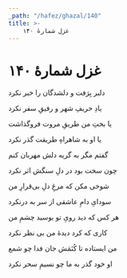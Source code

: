 ```yaml
---
_path: "/hafez/ghazal/140"
title: >-
    غزل شمارهٔ ۱۴۰
---
```

# غزل شمارهٔ ۱۴۰

<div class="b" id="bn1"><div class="m1"><p>دلبر بِرَفت و دلشدگان را خبر نکرد</p></div>
<div class="m2"><p>یادِ حریفِ شهر و رفیقِ سفر نکرد</p></div></div>
<div class="b" id="bn2"><div class="m1"><p>یا بختِ من طریقِ مروت فروگذاشت</p></div>
<div class="m2"><p>یا او به شاهراهِ طریقت گذر نکرد</p></div></div>
<div class="b" id="bn3"><div class="m1"><p>گفتم مگر به گریه دلش مهربان کنم</p></div>
<div class="m2"><p>چون سخت بود در دلِ سنگش اثر نکرد</p></div></div>
<div class="b" id="bn4"><div class="m1"><p>شوخی مکن که مرغِ دلِ بی‌قرارِ من</p></div>
<div class="m2"><p>سودایِ دامِ عاشقی از سر به درنکرد</p></div></div>
<div class="b" id="bn5"><div class="m1"><p>هر کس که دید رویِ تو بوسید چشمِ من</p></div>
<div class="m2"><p>کاری که کرد دیدهٔ من بی نظر نکرد</p></div></div>
<div class="b" id="bn6"><div class="m1"><p>من ایستاده تا کُنَمَش جان فدا چو شمع</p></div>
<div class="m2"><p>او خود گذر به ما چو نسیمِ سحر نکرد</p></div></div>

